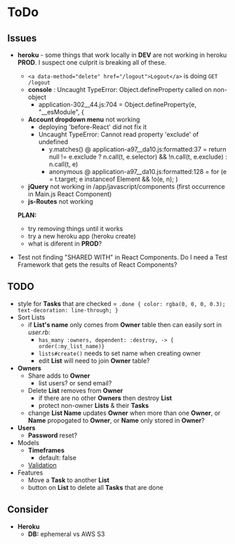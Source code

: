 # ToDo

## Issues

- **heroku** - some things that work locally in **DEV** are not working in heroku **PROD**.  I suspect one culprit is breaking all of these.
  - `<a data-method="delete" href="/logout">Logout</a>` is doing `GET /logout`
  - **console** : Uncaught TypeError: Object.defineProperty called on non-object
      - application-302__44.js:704 =  Object.defineProperty(e, "__esModule", {
  - **Account dropdown menu** not working
    - deploying 'before-React' did not fix it
    - Uncaught TypeError: Cannot read property 'exclude' of undefined
      - y.matches() @ application-a97__da10.js:formatted:37 =  return null != e.exclude ? n.call(t, e.selector) && !n.call(t, e.exclude) : n.call(t, e)
      - anonymous @ application-a97__da10.js:formatted:128 =  for (e = t.target; e instanceof Element && !o(e, n); )
  - **jQuery** not working in /app/javascript/components (first occurrence in Main.js React Component)
  - **js-Routes** not working
  
  **PLAN:** 
    - try removing things until it works
    - try a new heroku app (heroku create)
    - what is diferent in **PROD**?

- Test not finding "SHARED WITH" in React Components.  Do I need a Test Framework that gets the results of React Components?

## TODO

- style for **Tasks** that are checked = `.done { color: rgba(0, 0, 0, 0.3); text-decoration: line-through; }`
- Sort Lists
  - if **List's name** only comes from **Owner** table then can easily sort in *user.rb*: 
    - `has_many :owners, dependent: :destroy, -> { order(:my_list_name)}`
    - `lists#create()` needs to set name when creating owner
    - edit **List** will need to join **Owner** table?
- **Owners**
  - Share adds to **Owner**
    - list users?  or send email?
  - Delete **List** removes from **Owner**
    - if there are no other **Owners** then destroy **List**
    - protect non-owner **Lists** & their **Tasks**
  - change **List Name** updates **Owner** when more than one **Owner**, or **Name** propogated to **Owner**, or **Name** only stored in **Owner**?
- **Users**
  - **Password** reset?
- Models
  - **Timeframes**
    - default: false
  - [Validation](https://edgeguides.rubyonrails.org/active_record_validations.html)
- Features
  - Move a **Task** to another **List**
  - button on **List** to delete all **Tasks** that are done

## Consider

- **Heroku**
  - **DB:** ephemeral vs AWS S3
